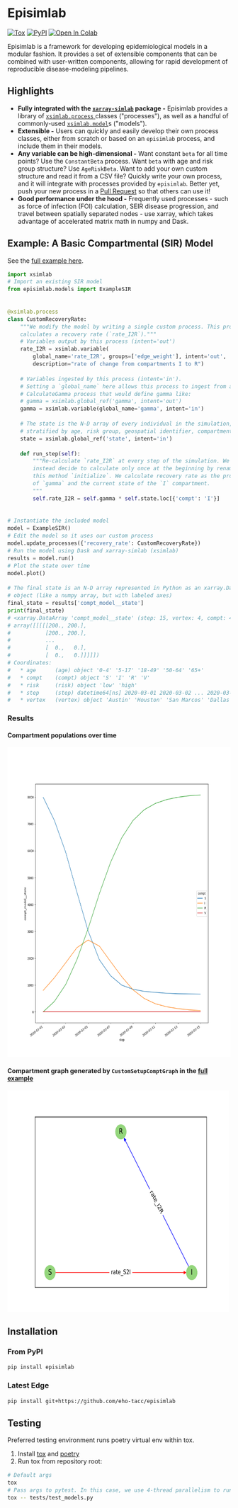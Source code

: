 # Episimlab
[![Tox](https://github.com/eho-tacc/episimlab/actions/workflows/tox.yml/badge.svg)](https://github.com/eho-tacc/episimlab/actions/workflows/tox.yml)
[![PyPI](https://github.com/eho-tacc/episimlab/actions/workflows/publish.yml/badge.svg)](https://github.com/eho-tacc/episimlab/actions/workflows/publish.yml)
[![Open In Colab](https://colab.research.google.com/assets/colab-badge.svg)](https://colab.research.google.com/github/eho-tacc/episimlab/blob/colab-demo/examples/example_sirv.ipynb)

Episimlab is a framework for developing epidemiological models in a modular fashion. It provides a set of extensible components that can be combined with user-written components, allowing for rapid development of reproducible disease-modeling pipelines.


## Highlights

* **Fully integrated with the [`xarray-simlab`](https://xarray-simlab.readthedocs.io/) package -** Episimlab provides a library of [`xsimlab.process` ]() classes ("processes"), as well as a handful of commonly-used [`xsimlab.model`]()s ("models").
* **Extensible -** Users can quickly and easily develop their own process classes, either from scratch or based on an `episimlab` process, and include them in their models.
* **Any variable can be high-dimensional -** Want constant `beta` for all time points? Use the `ConstantBeta` process. Want `beta` with age and risk group structure? Use `AgeRiskBeta`. Want to add your own custom structure and read it from a CSV file? Quickly write your own process, and it will integrate with processes provided by `episimlab`. Better yet, push your new process in a [Pull Request](CONTRIBUTING.md) so that others can use it!
* **Good performance under the hood -** Frequently used processes - such as force of infection (FOI) calculation, SEIR disease progression, and travel between spatially separated nodes - use xarray, which takes advantage of accelerated matrix math in numpy and Dask. 

## Example: A Basic Compartmental (SIR) Model

See the [full example here](./examples/example_sir.py).

```python
import xsimlab
# Import an existing SIR model 
from episimlab.models import ExampleSIR


@xsimlab.process
class CustomRecoveryRate:
    """We modify the model by writing a single custom process. This process
    calculates a recovery rate (`rate_I2R`)."""
    # Variables output by this process (intent='out')
    rate_I2R = xsimlab.variable(
        global_name='rate_I2R', groups=['edge_weight'], intent='out', 
        description="rate of change from compartments I to R")

    # Variables ingested by this process (intent='in'). 
    # Setting a `global_name` here allows this process to ingest from an upstream 
    # CalculateGamma process that would define gamma like:
    # gamma = xsimlab.global_ref('gamma', intent='out')
    gamma = xsimlab.variable(global_name='gamma', intent='in')

    # The state is the N-D array of every individual in the simulation,
    # stratified by age, risk group, geospatial identifier, compartment, etc.
    state = xsimlab.global_ref('state', intent='in')

    def run_step(self):
        """Re-calculate `rate_I2R` at every step of the simulation. We can
        instead decide to calculate only once at the beginning by renaming
        this method `initialize`. We calculate recovery rate as the product
        of `gamma` and the current state of the `I` compartment.
        """
        self.rate_I2R = self.gamma * self.state.loc[{'compt': 'I'}]


# Instantiate the included model
model = ExampleSIR()
# Edit the model so it uses our custom process
model.update_processes({'recovery_rate': CustomRecoveryRate})
# Run the model using Dask and xarray-simlab (xsimlab)
results = model.run()
# Plot the state over time
model.plot()

# The final state is an N-D array represented in Python as an xarray.DataArray
# object (like a numpy array, but with labeled axes)
final_state = results['compt_model__state']
print(final_state)
# <xarray.DataArray 'compt_model__state' (step: 15, vertex: 4, compt: 4, age: 5, risk: 2)>
# array([[[[[200., 200.],
#           [200., 200.],
#           ...
#           [  0.,   0.],
#           [  0.,   0.]]]]])
# Coordinates:
#   * age      (age) object '0-4' '5-17' '18-49' '50-64' '65+'
#   * compt    (compt) object 'S' 'I' 'R' 'V'
#   * risk     (risk) object 'low' 'high'
#   * step     (step) datetime64[ns] 2020-03-01 2020-03-02 ... 2020-03-15
#   * vertex   (vertex) object 'Austin' 'Houston' 'San Marcos' 'Dallas'
```

### Results

#### Compartment populations over time

<img src="./examples/example_sir_output.png" width="700" height="700">

#### Compartment graph generated by `CustomSetupComptGraph` in the [full example](https://github.com/eho-tacc/episimlab/blob/main/examples/example_sir.py#L62-L73)

<img src="./examples/example_sir_compt_graph.svg" width="500" height="500">

## Installation

### From PyPI

```bash
pip install episimlab
```

### Latest Edge

```bash
pip install git+https://github.com/eho-tacc/episimlab
```

## Testing

Preferred testing environment runs poetry virtual env within tox.
1. Install [tox](https://tox.readthedocs.io/) and [poetry](https://python-poetry.org/)
2. Run tox from repository root:
```bash
# Default args
tox
# Pass args to pytest. In this case, we use 4-thread parallelism to run only the model tests
tox -- tests/test_models.py
```
